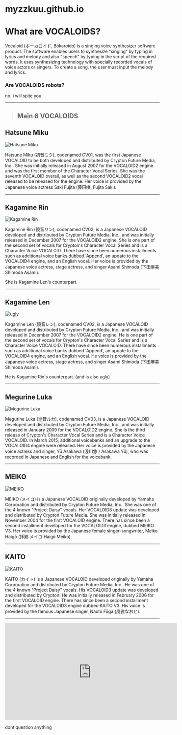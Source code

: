 # myzzkuu.github.io

# What are VOCALOIDS?

Vocaloid (ボーカロイド, Bōkaroido) is a singing voice synthesizer software product.
The software enables users to synthesize "singing" by typing in lyrics and melody and also "speech" by typing in the script of the required words. 
It uses synthesizing technology with specially recorded vocals of voice actors or singers. To create a song, the user must input the melody and lyrics.

### **Are VOCALOIDS robots?**
no. i will spite you

---

> ## Main 6 VOCALOIDS

## Hatsune Miku
![Hatsune Miku](https://i.pinimg.com/736x/6c/8c/3f/6c8c3f8343784b2791d6110510a43230.jpg)


Hatsune Miku (初音ミク), codenamed CV01, was the first Japanese VOCALOID to be both developed and distributed by Crypton Future Media, Inc.. She was initially released in August 2007 for the VOCALOID2 engine and was the first member of the Character Vocal Series. She was the seventh VOCALOID overall, as well as the second VOCALOID2 vocal released to be released for the engine. Her voice is provided by the Japanese voice actress Saki Fujita (藤田咲, Fujita Saki).

---

## Kagamine Rin
![Kagamine Rin](https://i.pinimg.com/564x/c9/9f/96/c99f9608c9a27bb02512e3dc4cbd4d9c.jpg)


Kagamine Rin (鏡音リン), codenamed CV02, is a Japanese VOCALOID developed and distributed by Crypton Future Media, Inc., and was initially released in December 2007 for the VOCALOID2 engine. She is one part of the second set of vocals for Crypton's Character Vocal Series and is a Character Voice VOCALOID. There have since been numerous installments such as additional voice banks dubbed 'Append', an update to the VOCALOID4 engine, and an English vocal. Her voice is provided by the Japanese voice actress, stage actress, and singer Asami Shimoda (下田麻美 Shimoda Asami).

She is Kagamine Len's counterpart.

---

## Kagamine Len
![ugly](https://i.pinimg.com/564x/d9/ec/e7/d9ece71d1925c83f76277e56ac2b11aa.jpg)


Kagamine Len (鏡音レン), codenamed CV02, is a Japanese VOCALOID developed and distributed by Crypton Future Media, Inc., and was initially released in December 2007 for the VOCALOID2 engine. He is one part of the second set of vocals for Crypton's Character Vocal Series and is a Character Voice VOCALOID. There have since been numerous installments such as additional voice banks dubbed 'Append', an update to the VOCALOID4 engine, and an English vocal. He voice is provided by the Japanese voice actress, stage actress, and singer Asami Shimoda (下田麻美 Shimoda Asami).

He is Kagamine Rin's counterpart. (and is also ugly)

---

## Megurine Luka
![Megurine Luka](https://i.pinimg.com/564x/46/d8/a6/46d8a6bb1a057d3e4ac48dde5eef9060.jpg)


Megurine Luka (巡音ルカ), codenamed CV03, is a Japanese VOCALOID developed and distributed by Crypton Future Media, Inc., and was initially released in January 2009 for the VOCALOID2 engine. She is the third release of Crypton's Character Vocal Series and is a Character Voice VOCALOID. In March 2015, additional voicebanks and an upgrade to the VOCALOID4 engine were released. Her voice is provided by the Japanese voice actress and singer, Yū Asakawa (浅川悠 / Asakawa Yū), who was recorded in Japanese and English for the voicebank.

---

## MEIKO
![MEIKO](https://i.pinimg.com/564x/52/d6/17/52d6175663ca53b87c4d8833260cd6ed.jpg)


MEIKO (メイコ) is a Japanese VOCALOID originally developed by Yamaha Corporation and distributed by Crypton Future Media, Inc.. She was one of the 4 known "Project Daisy" vocals. Her VOCALOID3 update was developed and distributed by Crypton Future Media. She was initially released in November 2004 for the first VOCALOID engine. There has since been a second installment developed for the VOCALOID3 engine, dubbed MEIKO V3. Her voice is provided by the Japanese female singer-songwriter, Meiko Haigō (拝郷 メイコ Haigō Meiko).

---

## KAITO
![KAITO](https://i.pinimg.com/564x/3b/49/47/3b4947a01b2535f77f5d541338657781.jpg)


KAITO (カイト) is a Japanese VOCALOID developed originally by Yamaha Corporation and distributed by Crypton Future Media, Inc.. He was one of the 4 known "Project Daisy" vocals. His VOCALOID3 update was developed and distributed by Crypton. He was initially released in February 2006 for the first VOCALOID engine. There has since been a second installment developed for the VOCALOID3 engine dubbed KAITO V3. His voice is provided by the famous Japanese singer, Naoto Fūga (風雅なおと).

---

<iframe width="560" height="315" src="https://youtu.be/GODXMGAMpVc" title="YouTube video player" frameborder="0" allow="accelerometer; autoplay; clipboardwrite; encrypted-media; gyroscope; picture-in-picture; web-share" allowfullscreen></iframe>

dont question anything






